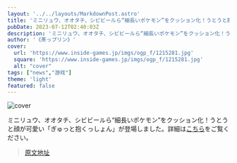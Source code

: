 ```yaml
---
layout: '../../layouts/MarkdownPost.astro'
title: 'ミニリュウ、オオタチ、シビビールら“細長いポケモン”をクッション化！うとうと顔が可愛い「ぎゅっと抱くっしょん」登場'
pubDate: 2023-07-12T02:40:03Z
description: 'ミニリュウ、オオタチ、シビビールら“細長いポケモン”をクッション化！うとうと顔が可愛い「ぎゅっと抱くっしょん」が登場しました。詳細はこちらをご覧ください。'
author: '《茶っプリン》'
cover:
  url: 'https://www.inside-games.jp/imgs/ogp_f/1215281.jpg'
  square: 'https://www.inside-games.jp/imgs/ogp_f/1215281.jpg'
  alt: "cover"
tags: ["news","游戏"]
theme: 'light'
featured: false
---
```


![cover](https://www.inside-games.jp/imgs/ogp_f/1215281.jpg)

ミニリュウ、オオタチ、シビビールら“細長いポケモン”をクッション化！うとうと顔が可愛い「ぎゅっと抱くっしょん」が登場しました。詳細は[こちら](https://www.inside-games.jp/article/2023/07/12/147150.html)をご覧ください。


>[原文地址](https://www.inside-games.jp/article/2023/07/12/147150.html)  
